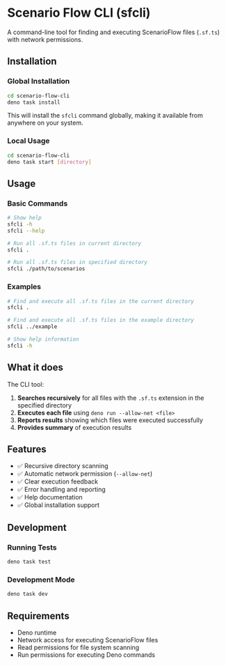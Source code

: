 # Scenario Flow CLI (sfcli)

A command-line tool for finding and executing ScenarioFlow files (`.sf.ts`) with
network permissions.

## Installation

### Global Installation

```bash
cd scenario-flow-cli
deno task install
```

This will install the `sfcli` command globally, making it available from
anywhere on your system.

### Local Usage

```bash
cd scenario-flow-cli
deno task start [directory]
```

## Usage

### Basic Commands

```bash
# Show help
sfcli -h
sfcli --help

# Run all .sf.ts files in current directory
sfcli .

# Run all .sf.ts files in specified directory
sfcli ./path/to/scenarios
```

### Examples

```bash
# Find and execute all .sf.ts files in the current directory
sfcli .

# Find and execute all .sf.ts files in the example directory
sfcli ../example

# Show help information
sfcli -h
```

## What it does

The CLI tool:

1. **Searches recursively** for all files with the `.sf.ts` extension in the
   specified directory
2. **Executes each file** using `deno run --allow-net <file>`
3. **Reports results** showing which files were executed successfully
4. **Provides summary** of execution results

## Features

- ✅ Recursive directory scanning
- ✅ Automatic network permission (`--allow-net`)
- ✅ Clear execution feedback
- ✅ Error handling and reporting
- ✅ Help documentation
- ✅ Global installation support

## Development

### Running Tests

```bash
deno task test
```

### Development Mode

```bash
deno task dev
```

## Requirements

- Deno runtime
- Network access for executing ScenarioFlow files
- Read permissions for file system scanning
- Run permissions for executing Deno commands
